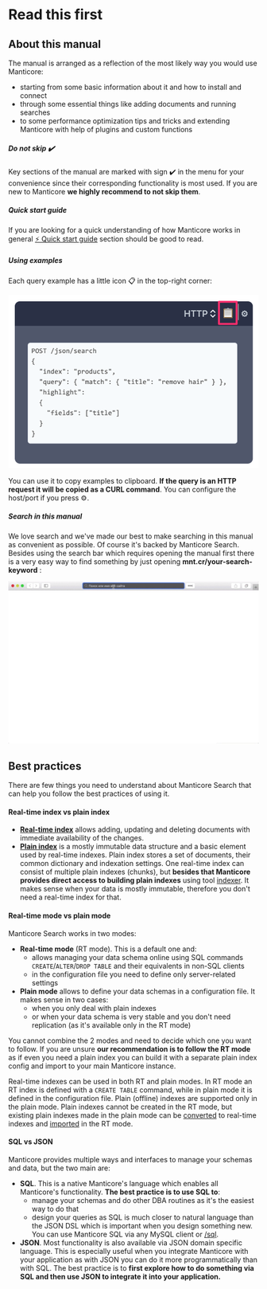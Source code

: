 # Read this first

## About this manual

The manual is arranged as a reflection of the most likely way you would use Manticore:
* starting from some basic information about it and how to install and connect
* through some essential things like adding documents and running searches
* to some performance optimization tips and tricks and extending Manticore with help of plugins and custom functions


##### Do not skip ✔️
Key sections of the manual are marked with sign ✔️ in the menu for your convenience since their corresponding functionality is most used. If you are new to Manticore **we highly recommend to not skip them**.

##### Quick start guide
If you are looking for a quick understanding of how Manticore works in general [⚡ Quick start guide](Quick_start_guide.md) section should be good to read.

##### Using examples
Each query example has a little icon 📋 in the top-right corner:

![Copy example](copy_example.png)

You can use it to copy examples to clipboard. **If the query is an HTTP request it will be copied as a CURL command**. You can configure the host/port if you press ⚙️.

##### Search in this manual

We love search and we've made our best to make searching in this manual as convenient as possible. Of course it's backed by Manticore Search. Besides using the search bar which requires opening the manual first there is a very easy way to find something by just opening **mnt.cr/your-search-keyword** :

![mnt.cr quick manual search](mnt.cr.gif)

## Best practices
There are few things you need to understand about Manticore Search that can help you follow the best practices of using it.

#### Real-time index vs plain index
* **[Real-time index](Creating_an_index/Local_indexes/Real-time_index.md)** allows adding, updating and deleting documents with immediate availability of the changes.
* **[Plain index](Creating_an_index/Local_indexes/Plain_index.md)** is a mostly immutable data structure and a basic element used by real-time indexes. Plain index stores a set of documents, their common dictionary and indexation settings. One real-time index can consist of multiple plain indexes (chunks), but **besides that Manticore provides direct access to building plain indexes** using tool [indexer](Adding_data_from_external_storages/Plain_indexes_creation.md#Indexer-tool). It makes sense when your data is mostly immutable, therefore you don't need a real-time index for that.

#### Real-time mode vs plain mode
Manticore Search works in two modes:
* **Real-time mode** (RT mode). This is a default one and:
  * allows managing your data schema online using SQL commands `CREATE`/`ALTER`/`DROP TABLE` and their equivalents in non-SQL clients
  * in the configuration file you need to define only server-related settings
* **Plain mode** allows to define your data schemas in a configuration file. It makes sense in two cases:
  * when you only deal with plain indexes
  * or when your data schema is very stable and you don't need replication (as it's available only in the RT mode)

You cannot combine the 2 modes and need to decide which one you want to follow. If you are unsure **our recommendation is to follow the RT mode** as if even you need a plain index you can build it with a separate plain index config and import to your main Manticore instance.

Real-time indexes can be used in both RT and plain modes. In RT mode an RT index is defined with a `CREATE TABLE` command, while in plain mode it is defined in the configuration file. Plain (offline) indexes are supported only in the plain mode. Plain indexes cannot be created in the RT mode, but existing plain indexes made in the plain mode can be [converted](Adding_data_from_external_storages/Adding_data_from_indexes/Attaching_a_plain_index_to_RT_index) to real-time indexes and [imported](Adding_data_from_external_storages/Adding_data_from_indexes/Importing_index) in the RT mode.

#### SQL vs JSON
Manticore provides multiple ways and interfaces to manage your schemas and data, but the two main are:
* **SQL**. This is a native Manticore's language which enables all Manticore's functionality. **The best practice is to use SQL to**:
  * manage your schemas and do other DBA routines as it's the easiest way to do that
  * design your queries as SQL is much closer to natural language than the JSON DSL which is important when you design something new. You can use Manticore SQL via any MySQL client or [/sql](Connecting_to_the_server/MySQL_protocol.md).
* **JSON**. Most functionality is also available via JSON domain specific language. This is especially useful when you integrate Manticore with your application as with JSON you can do it more programmatically than with SQL. The best practice is to **first explore how to do something via SQL and then use JSON to integrate it into your application.**

